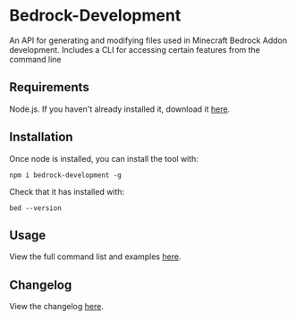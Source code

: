 # Bedrock-Development
An API for generating and modifying files used in Minecraft Bedrock Addon development. Includes a CLI for accessing certain features from the command line
## Requirements
Node.js. If you haven't already installed it, download it [here](https://nodejs.org/en/).
## Installation
Once node is installed, you can install the tool with:
```
npm i bedrock-development -g
```
Check that it has installed with:
```
bed --version
```
## Usage
View the full command list and examples [here](documentation/commands.md).

## Changelog
View the changelog [here](documentation/changelog.md).

